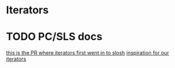 # Iterators

# TODO PC/SLS docs
[this is the PR where iterators first went in to slosh](https://github.com/sl-sh-dev/sl-sh/pull/181)
[inspiration for our iterators](https://www.tfeb.org/fragments/2024/05/15/an-iteration-construct-for-common-lisp/)
